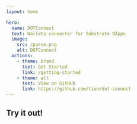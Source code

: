 ```yaml
---
layout: home

hero:
  name: DOTConnect
  text: Wallets connector for Substrate DApps
  image:
    src: /purse.png
    alt: DOTConnect
  actions:
    - theme: brand
      text: Get Started
      link: /getting-started
    - theme: alt
      text: View on GitHub
      link: https://github.com/tien/dot-connect
---
```


<script setup>
import Customiser from './components/Customiser.vue'
</script>

## Try it out!

<Customiser />
<dc-ledger-dialog open></dc-ledger-dialog>

